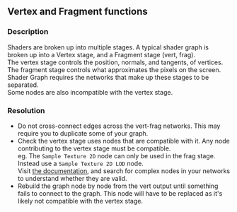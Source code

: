 ## Vertex and Fragment functions
### Description
Shaders are broken up into multiple stages. A typical shader graph is broken up into a Vertex stage, and a Fragment stage (vert, frag).  
The vertex stage controls the position, normals, and tangents, of vertices.  
The fragment stage controls what approximates the pixels on the screen.  
Shader Graph requires the networks that make up these stages to be separated.  
Some nodes are also incompatible with the vertex stage.  

### Resolution
- Do not cross-connect edges across the vert-frag networks. This may require you to duplicate some of your graph.  
- Check the vertex stage uses nodes that are compatible with it. Any node contributing to the vertex stage must be compatible.  
    eg. The `Sample Texture 2D` node can only be used in the frag stage. Instead use a `Sample Texture 2D LOD` node.  
    Visit [the documentation](http://docs.unity3d.com/Packages/com.unity.shadergraph@latest/index.html?subfolder=/manual/Node-Library.html), and search for complex nodes in your networks to understand whether they are valid.
- Rebuild the graph node by node from the vert output until something fails to connect to the graph. This node will have to be replaced as it's likely not compatible with the vertex stage.  